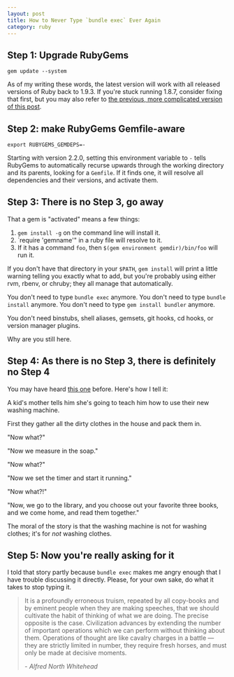 ```yaml
---
layout: post
title: How to Never Type `bundle exec` Ever Again
category: ruby
---
```

## Step 1: Upgrade RubyGems
    gem update --system
    
As of my writing these words, the latest version will work with all released 
versions of Ruby back to 1.9.3.  If you're stuck running 1.8.7, consider fixing
that first, but you may also refer to [the previous, more 
complicated version of this post](https://github.com/nicknovitski/nicknovitski.github.io/blob/4516cdf7210bc4cf780cef72627189dc3cea8671/_posts/2012-10-19-how-to-never-type-bundle-exec-ever-again.md).

## Step 2: make RubyGems Gemfile-aware
    export RUBYGEMS_GEMDEPS=-

Starting with version 2.2.0, setting this environment variable to `-` tells
RubyGems to automatically recurse upwards through the working directory and its
parents, looking for a `Gemfile`.  If it finds one, it will resolve all dependencies
and their versions, and activate them.

## Step 3: There is no Step 3, go away

That a gem is "activated" means a few things:

1. `gem install -g` on the command line will install it.
2. `require 'gemname'" in a ruby file will resolve to it.
3.  If it has a command `foo`, then `$(gem environment gemdir)/bin/foo` will run it.

If you don't have that directory in your `$PATH`, `gem install`
will print a little warning telling you exactly what to add, but you're probably using
either rvm, rbenv, or chruby; they all manage that automatically.

You don't need to type `bundle exec` anymore.  You don't need to type `bundle install`
anymore.  You don't need to type `gem install bundler` anymore.

You don't need binstubs, shell aliases, gemsets, git hooks, cd hooks, or version manager plugins.

Why are you still here.

## Step 4: As there is no Step 3, there is definitely no Step 4

You may have heard 
[this one](http://www.ted.com/talks/hans_rosling_and_the_magic_washing_machine/transcript?language=en)
before.  Here's how I tell it:

A kid's mother tells him she's going to teach him how to use their new washing machine.

First they gather all the dirty clothes in the house and pack them in.

"Now what?"

"Now we measure in the soap."

"Now what?"

"Now we set the timer and start it running."

"Now what?!"

"Now, we go to the library, and you choose out your favorite three books, and we come home, and read them together."

The moral of the story is that the washing machine is not for washing clothes; it's for *not* washing clothes.

## Step 5: Now you're really asking for it

I told that story partly because `bundle exec` makes me angry enough that I have trouble
discussing it directly. Please, for your own sake, do what it takes to stop typing it.

> It is a profoundly erroneous truism, repeated by all copy-books and by eminent people when they are making speeches, that we should cultivate the habit of thinking of what we are doing. The precise opposite is the case. Civilization advances by extending the number of important operations which we can perform without thinking about them. Operations of thought are like cavalry charges in a battle — they are strictly limited in number, they require fresh horses, and must only be made at decisive moments.
>
> <footer>- <cite>Alfred North Whitehead</cite></footer>
